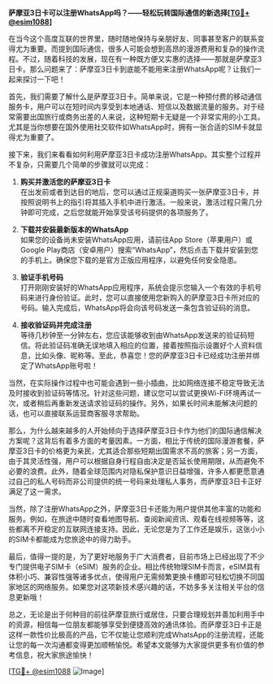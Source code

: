 **萨摩亚3日卡可以注册WhatsApp吗？——轻松玩转国际通信的新选择[[TG💪+ @esim1088](https://t.me/s/esim1088)]**

在当今这个高度互联的世界里，随时随地保持与亲朋好友、同事甚至客户的联系变得尤为重要。而提到国际通信，很多人可能会想到高昂的漫游费用和复杂的操作流程。不过，随着科技的发展，现在有一种既方便又实惠的选择——那就是萨摩亚3日卡。那么问题来了：萨摩亚3日卡到底能不能用来注册WhatsApp呢？让我们一起来探讨一下吧！

首先，我们需要了解什么是萨摩亚3日卡。简单来说，它是一种预付费的移动通信服务卡，用户可以在短时间内享受到本地通话、短信以及数据流量的服务。对于经常需要出国旅行或商务出差的人来说，这种短期卡无疑是一个非常实用的小工具。尤其是当你想要在国外使用社交软件如WhatsApp时，拥有一张合适的SIM卡就显得尤为重要了。

接下来，我们来看看如何利用萨摩亚3日卡成功注册WhatsApp。其实整个过程并不复杂，只需要几个简单的步骤就可以完成：

1. **购买并激活您的萨摩亚3日卡**  
   在出发前或者到达目的地后，您可以通过正规渠道购买一张萨摩亚3日卡，并按照说明书上的指引将其插入手机中进行激活。一般来说，激活过程只需几分钟即可完成，之后您就能开始享受该号码提供的各项服务了。

2. **下载并安装最新版本的WhatsApp**  
   如果您的设备尚未安装WhatsApp应用，请前往App Store（苹果用户）或Google Play商店（安卓用户）搜索“WhatsApp”，然后点击下载并安装到您的手机上。确保您下载的是官方正版应用程序，以避免任何安全隐患。

3. **验证手机号码**  
   打开刚刚安装好的WhatsApp应用程序，系统会提示您输入一个有效的手机号码来进行身份验证。此时，您可以直接使用您新购入的萨摩亚3日卡所对应的号码。输入完成后，WhatsApp将会向该号码发送一条包含验证码的消息。

4. **接收验证码并完成注册**  
   等待几秒钟至一分钟左右，您应该能够收到由WhatsApp发送来的验证码短信。将此验证码准确无误地填入相应的位置，接着按照指示设置好个人资料信息，比如头像、昵称等。至此，恭喜您！您的萨摩亚3日卡已经成功注册并绑定了WhatsApp账号啦！

当然，在实际操作过程中也可能会遇到一些小插曲，比如网络连接不稳定导致无法及时接收到验证码等情况。针对这些问题，建议您可以尝试更换Wi-Fi环境再试一次，或者稍后再重新发送请求验证码的操作。另外，如果长时间未能解决问题的话，也可以直接联系运营商客服寻求帮助。

那么，为什么越来越多的人开始倾向于选择萨摩亚3日卡作为他们的国际通信解决方案呢？这背后有着多方面的考量因素。一方面，相比于传统的国际漫游套餐，萨摩亚3日卡的价格更为亲民，尤其适合那些短期出国需求不高的旅客；另一方面，由于其灵活性强，用户可以根据自身行程自由决定是否延长使用期限，从而避免不必要的浪费。此外，随着全球范围内对隐私保护意识日益增强，许多人都更愿意通过自己的私人号码而非公司提供的统一号码来处理私人事务，而萨摩亚3日卡正好满足了这一需求。

当然，除了注册WhatsApp之外，萨摩亚3日卡还能为用户提供其他丰富的功能和服务。例如，在旅途中随时查看地图导航、查阅新闻资讯、观看在线视频等等，这些都离不开稳定的互联网连接支持。因此，无论您是为了工作还是娱乐，这张小小的SIM卡都能成为您旅途中的得力助手。

最后，值得一提的是，为了更好地服务于广大消费者，目前市场上已经出现了不少专门提供电子SIM卡（eSIM）服务的企业。相比传统物理SIM卡而言，eSIM具有体积小巧、兼容性强等诸多优点，使得用户无需频繁更换卡槽即可轻松切换不同国家地区的网络服务。如果您对这项新技术感兴趣的话，不妨多多关注相关平台的信息更新哦！

总之，无论是出于何种目的前往萨摩亚旅行或居住，只要合理规划并善加利用手中的资源，相信每一位朋友都能够享受到便捷高效的通讯体验。而萨摩亚3日卡正是这样一款性价比极高的产品，它不仅能让您顺利完成WhatsApp的注册流程，还能让您的每一次沟通都变得更加顺畅愉悦。希望本文能够为大家提供更多有价值的参考信息，祝大家旅途愉快！

[[TG💪+ @esim1088](https://t.me/s/esim1088) ![Image](https://i.postimg.cc/4NQfJmqS/Snipaste-2025-05-13-00-14-12.png)]